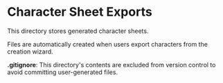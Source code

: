 # Character Sheet Exports

This directory stores generated character sheets.

Files are automatically created when users export characters from the creation wizard.

**.gitignore**: This directory's contents are excluded from version control to avoid committing user-generated files.
